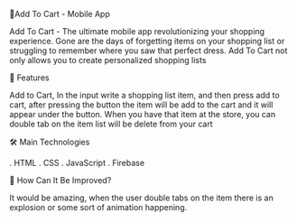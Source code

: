 📱Add To Cart - Mobile App

Add To Cart - The ultimate mobile app revolutionizing your shopping experience. Gone are the days of forgetting items on your shopping list or struggling to remember where you saw that perfect dress. Add To Cart not only allows you to create personalized shopping lists

🚀 Features
 
Add to Cart, In the input write a shopping list item, and then press add to cart, after pressing the button the item will be add to the cart and it will appear under the button.
When you have that item at the store, you can double tab on the item list will be delete from your cart

🛠️ Main Technologies

. HTML
. CSS
. JavaScript
. Firebase

🤔 How Can It Be Improved?

It would be amazing, when the user double tabs on the item there is an explosion or some sort of animation happening.



